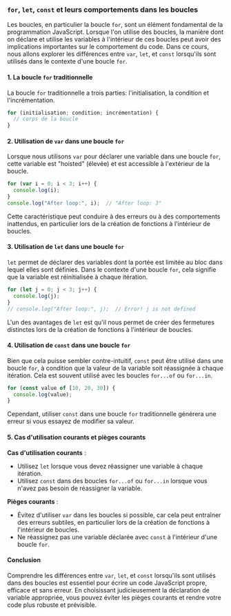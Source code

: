 ### `for`, `let`, `const` et leurs comportements dans les boucles

Les boucles, en particulier la boucle `for`, sont un élément fondamental de la programmation JavaScript. Lorsque l'on utilise des boucles, la manière dont on déclare et utilise les variables à l'intérieur de ces boucles peut avoir des implications importantes sur le comportement du code. Dans ce cours, nous allons explorer les différences entre `var`, `let`, et `const` lorsqu'ils sont utilisés dans le contexte d'une boucle `for`.

#### 1. La boucle `for` traditionnelle

La boucle `for` traditionnelle a trois parties: l'initialisation, la condition et l'incrémentation.

```js
for (initialisation; condition; incrémentation) {
  // corps de la boucle
}
```

#### 2. Utilisation de `var` dans une boucle `for`

Lorsque nous utilisons `var` pour déclarer une variable dans une boucle `for`, cette variable est "hoisted" (élevée) et est accessible à l'extérieur de la boucle.

```js
for (var i = 0; i < 3; i++) {
  console.log(i);
}
console.log("After loop:", i);  // "After loop: 3"
```

Cette caractéristique peut conduire à des erreurs ou à des comportements inattendus, en particulier lors de la création de fonctions à l'intérieur de boucles.

#### 3. Utilisation de `let` dans une boucle `for`

`let` permet de déclarer des variables dont la portée est limitée au bloc dans lequel elles sont définies. Dans le contexte d'une boucle `for`, cela signifie que la variable est réinitialisée à chaque itération.

```js
for (let j = 0; j < 3; j++) {
  console.log(j);
}
// console.log("After loop:", j);  // Error! j is not defined
```

L'un des avantages de `let` est qu'il nous permet de créer des fermetures distinctes lors de la création de fonctions à l'intérieur de boucles.

#### 4. Utilisation de `const` dans une boucle `for`

Bien que cela puisse sembler contre-intuitif, `const` peut être utilisé dans une boucle `for`, à condition que la valeur de la variable soit réassignée à chaque itération. Cela est souvent utilisé avec les boucles `for...of` ou `for...in`.

```js
for (const value of [10, 20, 30]) {
  console.log(value);
}
```

Cependant, utiliser `const` dans une boucle `for` traditionnelle générera une erreur si vous essayez de modifier sa valeur.

#### 5. Cas d'utilisation courants et pièges courants

**Cas d'utilisation courants** :

- Utilisez `let` lorsque vous devez réassigner une variable à chaque itération.
- Utilisez `const` dans des boucles `for...of` ou `for...in` lorsque vous n'avez pas besoin de réassigner la variable.

**Pièges courants** :

- Évitez d'utiliser `var` dans les boucles si possible, car cela peut entraîner des erreurs subtiles, en particulier lors de la création de fonctions à l'intérieur de boucles.
- Ne réassignez pas une variable déclarée avec `const` à l'intérieur d'une boucle `for`.

#### Conclusion

Comprendre les différences entre `var`, `let`, et `const` lorsqu'ils sont utilisés dans des boucles est essentiel pour écrire un code JavaScript propre, efficace et sans erreur. En choisissant judicieusement la déclaration de variable appropriée, vous pouvez éviter les pièges courants et rendre votre code plus robuste et prévisible.